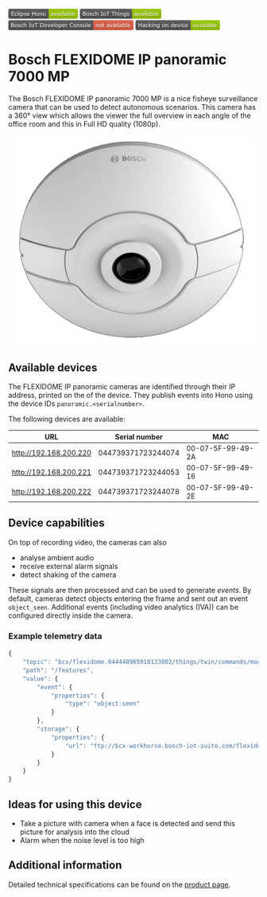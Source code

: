 ![Available in Eclipse Hono](images/shields/Eclipse_Hono-available.png)
![Available in Bosch IoT Things](images/shields/Bosch_IoT_Things-available.png)
![Not available in Bosch IoT Developer Console](images/shields/Bosch_IoT_Developer_Console-not_available.png)
![You can work directly on this device](images/shields/Hacking_on_device-available.png)

# Bosch FLEXIDOME IP panoramic 7000 MP

The Bosch FLEXIDOME IP panoramic 7000 MP is a nice fisheye surveillance camera that can be used to detect autonomous scenarios. This camera has a 360° view which allows the viewer the full overview in each angle of the office room and this in Full HD quality (1080p).

![Bosch FLEXIDOME IP panoramic 7000 MP](images/FLEXIDOME_IP_panoramic_7000_MP.jpg "Bosch FLEXIDOME IP panoramic 7000 MP")

## Available devices

The FLEXIDOME IP panoramic cameras are identified through their IP address, printed on the of the device. They publish events into Hono using the device IDs `panoramic.<serialnumber>`.

The following devices are available:

| URL                    | Serial number      | MAC               |
|------------------------|--------------------|-------------------|
| http://192.168.200.220 | 044739371723244074 | 00-07-5F-99-49-2A |
| http://192.168.200.221 | 044739371723244053 | 00-07-5F-99-49-16 |
| http://192.168.200.222 | 044739371723244078 | 00-07-5F-99-49-2E |

## Device capabilities

On top of recording video, the cameras can also
- analyse ambient audio
- receive external alarm signals
- detect shaking of the camera

These signals are then processed and can be used to generate _events_. By default, cameras detect objects
entering the frame and sent out an event `object_seen`. Additional events (including video analytics (IVA))
can be configured directly inside the camera.

### Example telemetry data

```javascript
{
	"topic": "bcx/flexidome.044448965910133002/things/twin/commands/modify",
	"path": "/features",
	"value": {
		"event": {
			"properties": {
				"type": "object-seen"
			}
		},
		"storage": {
			"properties": {
				"url": "ftp://bcx-workhorse.bosch-iot-suite.com/flexidome.044448965910133002/"
			}
		}
	}
}
```

## Ideas for using this device

- Take a picture with camera when a face is detected and send this picture for analysis into the cloud
- Alarm when the noise level is too high

## Additional information

Detailed technical specifications can be found on the [product page](https://us.boschsecurity.com/en/products/videosystems/ipcameras/panoramiccameras_1/flexidomeippanoramic7000m/flexidomeippanoramic7000m_18936).
